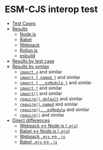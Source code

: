 # ESM-CJS interop test

- [Test Cases](fixuture)
- [Results](by-tool)
  - [Node.js](by-tool#nodejs)
  - [Babel](by-tool#babel)
  - [Webpack](by-tool#webpack)
  - [Rollup.js](by-tool#rollup)
  - [esbuild](by-tool#esbuild)
- [Results by test case](by-test-case)
- [Results by syntax](by-syntax)
  - [`import x`](by-syntax#import-x) and similar
  - [`import { named }`](by-syntax#import--named-as-x-) and similar
  - [`import { __esModule }`](by-syntax#import--__esmodule-as-x-) and similar
  - [`import *`](by-syntax#import--as-x) and similar
  - [`import()`](by-syntax#import) and similar
  - [`require().default`](by-syntax#x--require-xdefault) and similar
  - [`require().named`](by-syntax#-named---require) and similar
  - [`require().__esModule`](by-syntax#-__esmodule---require) and similar
  - [`require()`](by-syntax#x--require) and similar
- [Direct differences](diffs)
  - [Webpack <-> Node.js (`.mjs`)](diffs#webpack---nodejs-mjs)
  - [Babel <-> Node.js (`.mjs`)](diffs#babel---nodejs-mjs)
  - [Webpack `.mjs` <-> `.js`](diffs#babel-mjs---js)
  - [Babel `.mjs` <-> `.js`](diffs#webpack-mjs---js)
